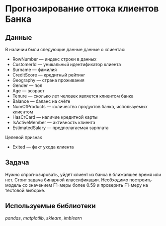 # Прогнозирование оттока клиентов Банка


## Данные

В наличии были следующие данные данные о клиентах:
* RowNumber — индекс строки в данных
* CustomerId — уникальный идентификатор клиента
* Surname — фамилия
* CreditScore — кредитный рейтинг
* Geography — страна проживания
* Gender — пол
* Age — возраст
* Tenure — сколько лет человек является клиентом банка
* Balance — баланс на счёте
* NumOfProducts — количество продуктов банка, используемых клиентом
* HasCrCard — наличие кредитной карты
* IsActiveMember — активность клиента
* EstimatedSalary — предполагаемая зарплата

Целевой признак
* Exited — факт ухода клиента

## Задача

Нужно спрогнозировать, уйдёт клиент из банка в ближайшее время или нет. Стоит задача бинарной классификации.
Необходимо построить модель со значением F1-меры более 0.59 и проверить F1-меру на тестовой выборке.

## Используемые библиотеки
*pandas*, *matplotlib*, *sklearn*, *imblearn* 
